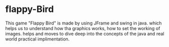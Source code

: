 # flappy-Bird
This game "Flappy Bird" is made by using JFrame and swing in java. which helps us to understand how tha graphics works, how to set the working of images. helps and moves to dive deep into the concepts of the java and real world practical implimentation.
